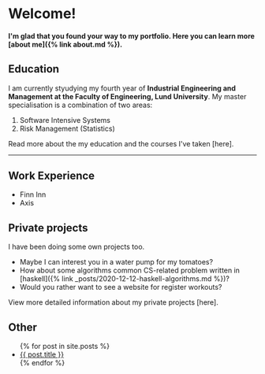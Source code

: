 # Welcome! 

#### I'm glad that you found your way to my portfolio. Here you can learn more [about me]({% link about.md %}).

## Education
I am currently styudying my fourth year of **Industrial Engineering and Management at the Faculty of Engineering, Lund University**. My master specialisation is a combination of two areas:  
1. Software Intensive Systems 
2. Risk Management (Statistics)

Read more about the my education and the courses I've taken [here]. 

---

## Work Experience 
- Finn Inn 
- Axis 

## Private projects
I have been doing some own projects too.
- Maybe I can interest you in a water pump for my tomatoes? 
- How about some algorithms common CS-related problem written in [haskell]({% link _posts/2020-12-12-haskell-algorithms.md %})? 
- Would you rather want to see a website for register workouts? 

View more detailed information about my private projects [here]. 

## Other 

<ul>
  {% for post in site.posts %}
    <li>
      <a href="{{ post.url }}">{{ post.title }}</a>
    </li>
  {% endfor %}
</ul>
